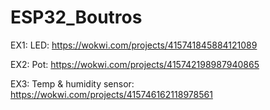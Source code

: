 # ESP32_Boutros

EX1: LED:
https://wokwi.com/projects/415741845884121089

EX2: Pot:
https://wokwi.com/projects/415742198987940865

EX3: Temp & humidity sensor:
https://wokwi.com/projects/415746162118978561
